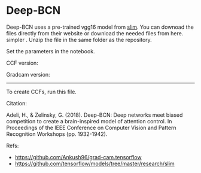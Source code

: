 # Deep-BCN


Deep-BCN uses a pre-trained vgg16 model from [slim](https://github.com/tensorflow/models/tree/master/research/slim). You can downoad the files directly from their website or download the needed files from here. simpler . Unzip the file in the same folder as the repository.

Set the parameters in the notebook. 

CCF version:




Gradcam version: 





-----------------------------------------------
To create CCFs, run this file. 





Citation:

Adeli, H., & Zelinsky, G. (2018). Deep-BCN: Deep networks meet biased competition to create a brain-inspired model of attention control. In Proceedings of the IEEE Conference on Computer Vision and Pattern Recognition Workshops (pp. 1932-1942).



Refs:
- https://github.com/Ankush96/grad-cam.tensorflow
- https://github.com/tensorflow/models/tree/master/research/slim

